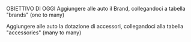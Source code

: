 OBIETTIVO DI OGGI
Aggiungere alle auto il Brand, collegandoci a tabella "brands" (one to many)

Aggiungere alle auto la dotazione di accessori, collegandoci alla tabella "accessories" (many to many)